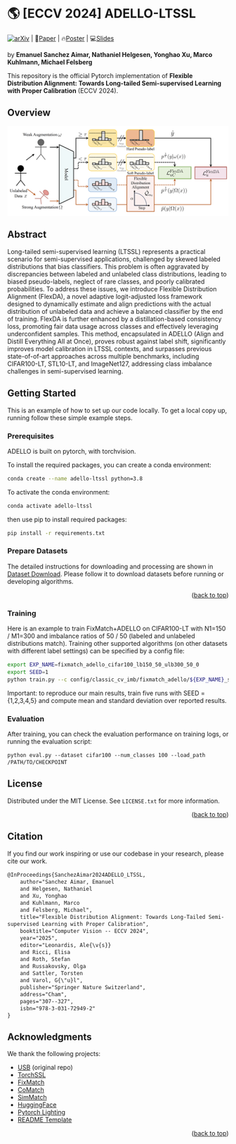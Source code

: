 <div id="top"></div>
<!--
*** Thanks for checking out the Best-README-Template. If you have a suggestion
*** that would make this better, please fork the repo and create a pull request
*** or simply open an issue with the tag "enhancement".
*** Don't forget to give the project a star!
*** Thanks again! Now go create something AMAZING! :D
-->

<!-- PROJECT SHIELDS -->

<!--
*** I'm using markdown "reference style" links for readability.
*** Reference links are enclosed in brackets [ ] instead of parentheses ( ).
*** See the bottom of this document for the declaration of the reference variables
*** for contributors-url, forks-url, etc. This is an optional, concise syntax you may use.
*** https://www.markdownguide.org/basic-syntax/#reference-style-links
-->

<!-- 
***[![MIT License][license-shield]][license-url]
-->

# 🌎 [ECCV 2024] ADELLO-LTSSL
[![arXiv](https://img.shields.io/badge/arXiv-2306.04621-b31b1b.svg)](https://arxiv.org/abs/2306.04621) | 📝[Paper](https://arxiv.org/pdf/2306.04621) | 🔥[Poster](assets/adello_poster.pdf) | 💻[Slides](assets/adello_conference_slides.pdf) 

by **Emanuel Sanchez Aimar, Nathaniel Helgesen, Yonghao Xu, Marco Kuhlmann, Michael Felsberg**

This repository is the official Pytorch implementation of **Flexible Distribution Alignment: Towards Long-tailed Semi-supervised Learning with Proper Calibration** (ECCV 2024). 

## Overview

<p align="center"> <img src='figures/adello_framework.png' align="center"> </p>

## Abstract

Long-tailed semi-supervised learning (LTSSL) represents a practical scenario for semi-supervised applications, challenged by skewed labeled distributions that bias classifiers. This problem is often aggravated by discrepancies between labeled and unlabeled class distributions, leading to biased pseudo-labels, neglect of rare classes, and poorly calibrated probabilities. To address these issues, we introduce Flexible Distribution Alignment (FlexDA), a novel adaptive logit-adjusted loss framework designed to dynamically estimate and align predictions with the actual distribution of unlabeled data and achieve a balanced classifier by the end of training. FlexDA is further enhanced by a distillation-based consistency loss, promoting fair data usage across classes and effectively leveraging underconfident samples. This method, encapsulated in ADELLO (Align and Distill Everything All at Once), proves robust against label shift, significantly improves model calibration in LTSSL contexts, and surpasses previous state-of-of-art approaches across multiple benchmarks, including CIFAR100-LT, STL10-LT, and ImageNet127, addressing class imbalance challenges in semi-supervised learning.

<!-- GETTING STARTED -->

## Getting Started

This is an example of how to set up our code locally.
To get a local copy up, running follow these simple example steps.

### Prerequisites

ADELLO is built on pytorch, with torchvision.

To install the required packages, you can create a conda environment:

```sh
conda create --name adello-ltssl python=3.8
```

To activate the conda environment:

```sh
conda activate adello-ltssl
```

then use pip to install required packages:

```sh
pip install -r requirements.txt
```

### Prepare Datasets

The detailed instructions for downloading and processing are shown in [Dataset Download](./preprocess/). Please follow it to download datasets before running or developing algorithms.

<p align="right">(<a href="#top">back to top</a>)</p>


<!-- USAGE EXAMPLES -->

### Training

Here is an example to train FixMatch+ADELLO on CIFAR100-LT with N1=150 / M1=300 and imbalance ratios of 50 / 50  (labeled and unlabeled distributions match).
Training other supported algorithms (on other datasets with different label settings) can be specified by a config file:

```sh
export EXP_NAME=fixmatch_adello_cifar100_lb150_50_ulb300_50_0
export SEED=1
python train.py --c config/classic_cv_imb/fixmatch_adello/${EXP_NAME}_s${SEED}.yaml --seed $SEED --save_dir ./saved_models/classic_cv_imb --save_name ${EXP_NAME}_s${SEED} --load_path ./saved_models/classic_cv_imb/${EXP_NAME}_s${SEED}/latest_model.pth
```

Important: to reproduce our main results, train five runs with SEED = {1,2,3,4,5} and compute mean and standard deviation over reported results.

### Evaluation

After training, you can check the evaluation performance on training logs, or running the evaluation script:

```
python eval.py --dataset cifar100 --num_classes 100 --load_path /PATH/TO/CHECKPOINT
```

<!-- LICENSE -->

## License

Distributed under the MIT License. See `LICENSE.txt` for more information.

<p align="right">(<a href="#top">back to top</a>)</p>


## Citation
If you find our work inspiring or use our codebase in your research, please cite our work.
```
@InProceedings{SanchezAimar2024ADELLO_LTSSL,
    author="Sanchez Aimar, Emanuel
    and Helgesen, Nathaniel
    and Xu, Yonghao
    and Kuhlmann, Marco
    and Felsberg, Michael",
    title="Flexible Distribution Alignment: Towards Long-Tailed Semi-supervised Learning with Proper Calibration",
    booktitle="Computer Vision -- ECCV 2024",
    year="2025",
    editor="Leonardis, Ale{\v{s}}
    and Ricci, Elisa
    and Roth, Stefan
    and Russakovsky, Olga
    and Sattler, Torsten
    and Varol, G{\"u}l",
    publisher="Springer Nature Switzerland",
    address="Cham",
    pages="307--327",
    isbn="978-3-031-72949-2"
}
```

<!-- ACKNOWLEDGMENTS -->

## Acknowledgments

We thank the following projects:
- [USB](https://github.com/microsoft/Semi-supervised-learning) (original repo)
- [TorchSSL](https://github.com/TorchSSL/TorchSSL)
- [FixMatch](https://github.com/google-research/fixmatch)
- [CoMatch](https://github.com/salesforce/CoMatch)
- [SimMatch](https://github.com/KyleZheng1997/simmatch)
- [HuggingFace](https://huggingface.co/docs/transformers/index)
- [Pytorch Lighting](https://github.com/Lightning-AI/lightning)
- [README Template](https://github.com/othneildrew/Best-README-Template)

<p align="right">(<a href="#top">back to top</a>)</p>

<!-- MARKDOWN LINKS & IMAGES -->

<!-- https://www.markdownguide.org/basic-syntax/#reference-style-links -->
[contributors-shield]: https://img.shields.io/github/contributors/microsoft/Semi-supervised-learning.svg?style=for-the-badge
[contributors-url]: https://github.com/microsoft/Semi-supervised-learning/graphs/contributors
[forks-shield]: https://img.shields.io/github/forks/microsoft/Semi-supervised-learning.svg?style=for-the-badge
[forks-url]: https://github.com/microsoft/Semi-supervised-learning/network/members
[stars-shield]: https://img.shields.io/github/stars/microsoft/Semi-supervised-learning.svg?style=for-the-badge
[stars-url]: https://github.com/microsoft/Semi-supervised-learning/stargazers
[issues-shield]: https://img.shields.io/github/issues/microsoft/Semi-supervised-learning.svg?style=for-the-badge
[issues-url]: https://github.com/microsoft/Semi-supervised-learning/issues
[license-shield]: https://img.shields.io/github/license/microsoft/Semi-supervised-learning.svg?style=for-the-badge
[license-url]: https://github.com/microsoft/Semi-supervised-learning/blob/main/LICENSE.txt
